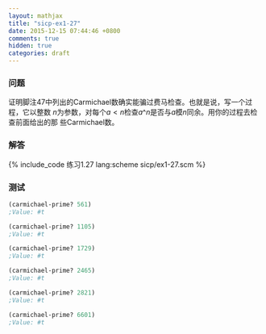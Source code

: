 ```yaml
---
layout: mathjax
title: "sicp-ex1-27"
date: 2015-12-15 07:44:46 +0800
comments: true
hidden: true
categories: draft
---
```


### 问题

证明脚注47中列出的Carmichael数确实能骗过费马检查。也就是说，写一个过程，它以整数
$n$为参数，对每个$a<n$检查$a\^n$是否与$a$模$n$同余。用你的过程去检查前面给出的那
些Carmichael数。

### 解答

{% include_code 练习1.27 lang:scheme sicp/ex1-27.scm %}

### 测试

``` scheme
(carmichael-prime? 561)
;Value: #t

(carmichael-prime? 1105)
;Value: #t

(carmichael-prime? 1729)
;Value: #t

(carmichael-prime? 2465)
;Value: #t

(carmichael-prime? 2821)
;Value: #t

(carmichael-prime? 6601)
;Value: #t
```
